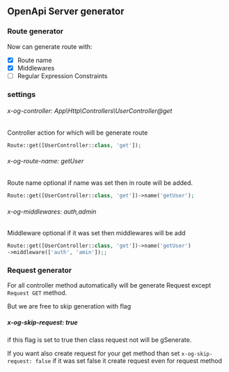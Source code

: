 ## OpenApi Server generator

### Route generator 
Now can generate route with:
- [x] Route name
- [x] Middlewares
- [ ] Regular Expression Constraints

### settings
###### x-og-controller: App\Http\Controllers\UserController@get

Controller action for which will be generate route

```php
Route::get([UserController::class, 'get']);
```



###### x-og-route-name: getUser

Route name optional if name was set then in route will be added.

```php
Route::get([UserController::class, 'get'])->name('getUser');
```

###### x-og-middlewares: auth,admin

Middleware optional if it was set then middlewares will be add

```php
Route::get([UserController::class, 'get'])->name('getUser')
->middleware(['auth', 'amin']);;
```



### Request generator

For all controller method automatically will be generate Request except `Request GET` method.

But we are free to skip generation with flag

##### x-og-skip-request: true

if this flag is set to true then class request not will be gSenerate.

If you want also create request for your get method than set `x-og-skip-request: false` if it was set false it create request even for request method